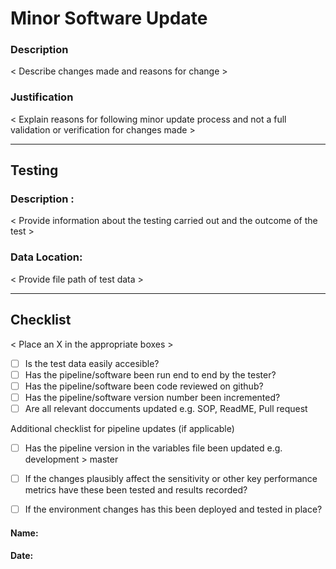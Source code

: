 # Minor Software Update 

### Description 

< Describe changes made and reasons for change > 


### Justification 

< Explain reasons for following minor update process and not a full validation or verification for changes made >
  

_________________________________________________________________________________________________________________________________________


## Testing

### Description :

< Provide information about the testing carried out and the outcome of the test >

### Data Location:

< Provide file path of test data >


___________________________________________________________________________________________________________________________________________
## Checklist
< Place an X in the appropriate boxes >

- [ ] Is the test data easily accesible?  
- [ ] Has the pipeline/software been run end to end by the tester?
- [ ] Has the pipeline/software been code reviewed on github?  
- [ ] Has the pipeline/software version number been incremented?
- [ ] Are all relevant doccuments updated e.g. SOP, ReadME, Pull request 

Additional checklist for pipeline updates (if applicable)
- [ ] Has the pipeline version in the variables file been updated e.g. development > master
- [ ] If the changes plausibly affect the sensitivity or other key performance metrics have these been tested and results recorded?
- [ ] If the environment changes has this been deployed and tested in place?



#### Name:
#### Date:

